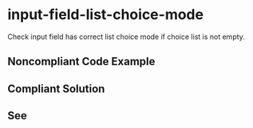 # input-field-list-choice-mode

Check input field has correct list choice mode if choice list is not empty.

## Noncompliant Code Example

## Compliant Solution

## See

